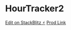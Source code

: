 # HourTracker2

[Edit on StackBlitz ⚡️](https://stackblitz.com/edit/node-xnytjh)
[Prod Link](https://bronze-piglet-yoke.cyclic.app/)
